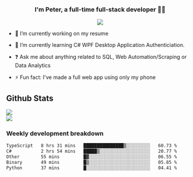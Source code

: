 
### <div align="center">I'm Peter, a full-time full-stack developer 👨‍💻</div>  
<div align="center">
<a href="https://ko-fi.com/theofficialpeter" target="_blank" style="display: inline-block;">
                <img
                    src="https://img.shields.io/badge/Donate-Ko--fi-F16061.svg?style=flat-square&logo=ko-fi" 
                    align="center"
                />
            </a> 
</div>  

- 🔭 I’m currently working on my resume  
  

- 🌱 I’m currently learning C# WPF Desktop Application Authenticiation.  
  

- ❓ Ask me about anything related to SQL, Web Automation/Scraping or Data Analytics  
  

- ⚡ Fun fact: I've made a full web app using only my phone  
  



## Github Stats  
![](https://github-readme-stats.vercel.app/api?username=TheOfficialPeter&theme=tokyonight&hide_border=true&include_all_commits=false&count_private=false)<br/>
![](https://github-readme-stats.vercel.app/api/top-langs/?username=TheOfficialPeter&theme=tokyonight&hide_border=true&include_all_commits=false&count_private=false&layout=compact)

<h3>Weekly development breakdown</h3>

<!--START_SECTION:waka-->

```txt
TypeScript   8 hrs 31 mins   ███████████████▒░░░░░░░░░   60.73 %
C#           2 hrs 54 mins   █████▒░░░░░░░░░░░░░░░░░░░   20.77 %
Other        55 mins         █▓░░░░░░░░░░░░░░░░░░░░░░░   06.55 %
Binary       49 mins         █▒░░░░░░░░░░░░░░░░░░░░░░░   05.85 %
Python       37 mins         █░░░░░░░░░░░░░░░░░░░░░░░░   04.41 %
```

<!--END_SECTION:waka-->
